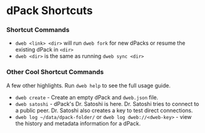 # dPack Shortcuts

### Shortcut Commands

* `dweb <link> <dir>` will run `dweb fork` for new dPacks or resume the existing dPack in `<dir>`
* `dweb <dir>` is the same as running `dweb sync <dir>`


### Other Cool Shortcut Commands

A few other highlights. Run `dweb help` to see the full usage guide.

* `dweb create` - Create an empty dPack and `dweb.json` file.
* `dweb satoshi` - dPack's Dr. Satoshi is here. Dr. Satoshi tries to connect to a public peer. Dr. Satoshi also creates a key to test direct connections.
* `dweb log ~/data/dpack-folder/` or `dweb log dweb://<dweb-key>` - view the history and metadata information for a dPack.
